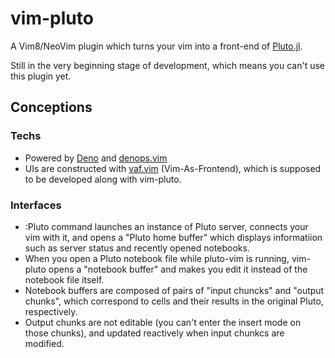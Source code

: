 # vim-pluto
A Vim8/NeoVim plugin which turns your vim into a front-end of [Pluto.jl](https://github.com/fonsp/Pluto.jl).

Still in the very beginning stage of development, which means you can't use this plugin yet.

## Conceptions
### Techs
- Powered by [Deno](https://deno.land/) and [denops.vim](https://github.com/vim-denops/denops.vim)
- UIs are constructed with [vaf.vim](https://github.com/hasundue/vaf.vim) (Vim-As-Frontend), which is supposed to be developed along with vim-pluto.

### Interfaces
- :Pluto command launches an instance of Pluto server, connects your vim with it, and opens a "Pluto home buffer" which displays informatiion such as server status and recently opened notebooks.
- When you open a Pluto notebook file while pluto-vim is running, vim-pluto opens a "notebook buffer" and makes you edit it instead of the notebook file itself.
- Notebook buffers are composed of pairs of "input chuncks" and "output chunks", which correspond to cells and their results in the original Pluto, respectively. 
- Output chunks are not editable (you can't enter the insert mode on those chunks), and updated reactively when input chunkcs are modified.
